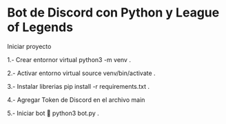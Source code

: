 # Bot de Discord con Python y League of Legends

Iniciar proyecto

1.- Crear entornor virtual python3 -m venv <nombre-de-tu-entorno-virtual> .

2.- Activar entorno virtual source venv/bin/activate .

3.- Instalar librerias pip install -r requirements.txt .

4.- Agregar Token de Discord en el archivo main

5.- Iniciar bot 🤖 python3 bot.py .

